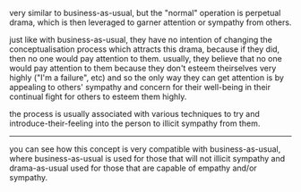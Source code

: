 
very similar to business-as-usual, but the "normal" operation is perpetual drama, which is then leveraged to garner attention or sympathy from others.

just like with business-as-usual, they have no intention of changing the conceptualisation process which attracts this drama, because if they did, then no one would pay attention to them. usually, they believe that no one would pay attention to them because they don't esteem theirselves very highly ("I'm a failure", etc) and so the only way they can get attention is by appealing to others' sympathy and concern for their well-being in their continual fight for others to esteem them highly.

the process is usually associated with various techniques to try and introduce-their-feeling into the person to illicit sympathy from them.

---

you can see how this concept is very compatible with business-as-usual, where business-as-usual is used for those that will not illicit sympathy and drama-as-usual used for those that are capable of empathy and/or sympathy.
